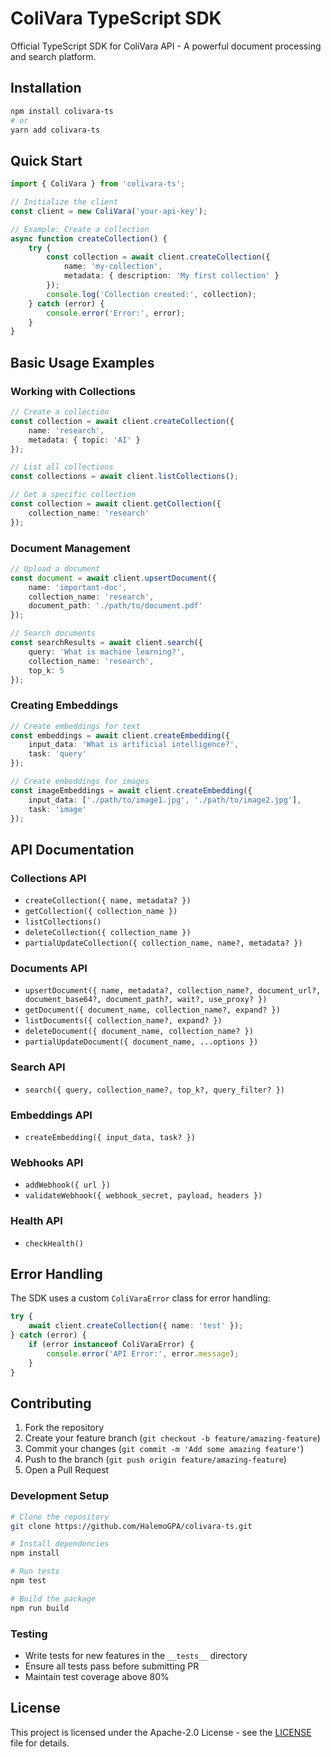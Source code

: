 # ColiVara TypeScript SDK

Official TypeScript SDK for ColiVara API - A powerful document processing and search platform.

## Installation

```bash
npm install colivara-ts
# or
yarn add colivara-ts
```

## Quick Start

```typescript
import { ColiVara } from 'colivara-ts';

// Initialize the client
const client = new ColiVara('your-api-key');

// Example: Create a collection
async function createCollection() {
    try {
        const collection = await client.createCollection({
            name: 'my-collection',
            metadata: { description: 'My first collection' }
        });
        console.log('Collection created:', collection);
    } catch (error) {
        console.error('Error:', error);
    }
}
```

## Basic Usage Examples

### Working with Collections

```typescript
// Create a collection
const collection = await client.createCollection({
    name: 'research',
    metadata: { topic: 'AI' }
});

// List all collections
const collections = await client.listCollections();

// Get a specific collection
const collection = await client.getCollection({
    collection_name: 'research'
});
```

### Document Management

```typescript
// Upload a document
const document = await client.upsertDocument({
    name: 'important-doc',
    collection_name: 'research',
    document_path: './path/to/document.pdf'
});

// Search documents
const searchResults = await client.search({
    query: 'What is machine learning?',
    collection_name: 'research',
    top_k: 5
});
```

### Creating Embeddings

```typescript
// Create embeddings for text
const embeddings = await client.createEmbedding({
    input_data: 'What is artificial intelligence?',
    task: 'query'
});

// Create embeddings for images
const imageEmbeddings = await client.createEmbedding({
    input_data: ['./path/to/image1.jpg', './path/to/image2.jpg'],
    task: 'image'
});
```

## API Documentation

### Collections API
- `createCollection({ name, metadata? })`
- `getCollection({ collection_name })`
- `listCollections()`
- `deleteCollection({ collection_name })`
- `partialUpdateCollection({ collection_name, name?, metadata? })`

### Documents API
- `upsertDocument({ name, metadata?, collection_name?, document_url?, document_base64?, document_path?, wait?, use_proxy? })`
- `getDocument({ document_name, collection_name?, expand? })`
- `listDocuments({ collection_name?, expand? })`
- `deleteDocument({ document_name, collection_name? })`
- `partialUpdateDocument({ document_name, ...options })`

### Search API
- `search({ query, collection_name?, top_k?, query_filter? })`

### Embeddings API
- `createEmbedding({ input_data, task? })`

### Webhooks API
- `addWebhook({ url })`
- `validateWebhook({ webhook_secret, payload, headers })`

### Health API
- `checkHealth()`

## Error Handling

The SDK uses a custom `ColiVaraError` class for error handling:

```typescript
try {
    await client.createCollection({ name: 'test' });
} catch (error) {
    if (error instanceof ColiVaraError) {
        console.error('API Error:', error.message);
    }
}
```

## Contributing

1. Fork the repository
2. Create your feature branch (`git checkout -b feature/amazing-feature`)
3. Commit your changes (`git commit -m 'Add some amazing feature'`)
4. Push to the branch (`git push origin feature/amazing-feature`)
5. Open a Pull Request

### Development Setup

```bash
# Clone the repository
git clone https://github.com/HalemoGPA/colivara-ts.git

# Install dependencies
npm install

# Run tests
npm test

# Build the package
npm run build
```

### Testing
- Write tests for new features in the `__tests__` directory
- Ensure all tests pass before submitting PR
- Maintain test coverage above 80%

## License

This project is licensed under the Apache-2.0 License - see the [LICENSE](LICENSE) file for details.
